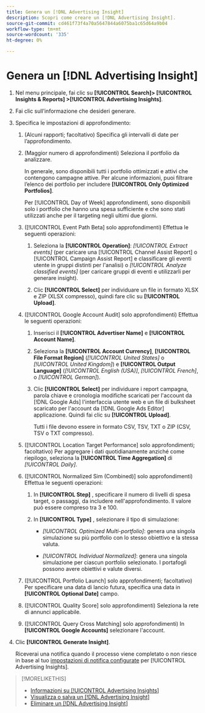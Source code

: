 ```yaml
---
title: Genera un [!DNL Advertising Insight]
description: Scopri come creare un [!DNL Advertising Insight].
source-git-commit: cd461f73f4a70a5647844a6075ba1c65d64a9b04
workflow-type: tm+mt
source-wordcount: '335'
ht-degree: 0%

---
```


# Genera un [!DNL Advertising Insight]

1. Nel menu principale, fai clic su **[!UICONTROL Search]> [!UICONTROL Insights & Reports] >[!UICONTROL Advertising Insights]**.

2. Fai clic sull’informazione che desideri generare.

3. Specifica le impostazioni di approfondimento:

   1. (Alcuni rapporti; facoltativo) Specifica gli intervalli di date per l’approfondimento.

   2. (Maggior numero di approfondimenti) Seleziona il portfolio da analizzare.

      In generale, sono disponibili tutti i portfolio ottimizzati e attivi che contengono campagne attive. Per alcune informazioni, puoi filtrare l’elenco dei portfolio per includere **[!UICONTROL Only Optimized Portfolios]**.

      Per [!UICONTROL Day of Week] approfondimenti, sono disponibili solo i portfolio che hanno una spesa sufficiente e che sono stati utilizzati anche per il targeting negli ultimi due giorni.

   3. ([!UICONTROL Event Path Beta] solo approfondimenti) Effettua le seguenti operazioni:

      1. Seleziona la **[!UICONTROL Operation]**: *[!UICONTROL Extract events]* (per caricare una [!UICONTROL Channel Assist Report] o [!UICONTROL Campaign Assist Report] e classificare gli eventi utente in gruppi distinti per l&#39;analisi) o *[!UICONTROL Analyze classified events]* (per caricare gruppi di eventi e utilizzarli per generare insight).

      1. Clic **[!UICONTROL Select]** per individuare un file in formato XLSX e ZIP (XLSX compresso), quindi fare clic su **[!UICONTROL Upload]**.
   4. ([!UICONTROL Google Account Audit] solo approfondimenti) Effettua le seguenti operazioni:

      1. Inserisci il **[!UICONTROL Advertiser Name]** e **[!UICONTROL Account Name]**.

      1. Seleziona la **[!UICONTROL Account Currency]**, **[!UICONTROL File Format Region]** (*[!UICONTROL United States]* o *[!UICONTROL United Kingdom]*) e **[!UICONTROL Output Language]** (*[!UICONTROL English (USA)]*, *[!UICONTROL French]*, o *[!UICONTROL German]*).

      1. Clic **[!UICONTROL Select]** per individuare i report campagna, parola chiave e cronologia modifiche scaricati per l&#39;account da [!DNL Google Ads] l&#39;interfaccia utente web e un file di bulksheet scaricato per l&#39;account da [!DNL Google Ads Editor] applicazione. Quindi fai clic su **[!UICONTROL Upload]**.

         Tutti i file devono essere in formato CSV, TSV, TXT o ZIP (CSV, TSV o TXT compresso).
   5. ([!UICONTROL Location Target Performance] solo approfondimenti; facoltativo) Per aggregare i dati quotidianamente anziché come riepilogo, seleziona la **[!UICONTROL Time Aggregation]** di *[!UICONTROL Daily]*.

   6. ([!UICONTROL Normalized Sim (Combined)] solo approfondimenti) Effettua le seguenti operazioni:

      1. In **[!UICONTROL Step]** , specificare il numero di livelli di spesa target, o passaggi, da includere nell&#39;approfondimento. Il valore può essere compreso tra 3 e 100.

      1. In **[!UICONTROL Type]** , selezionare il tipo di simulazione:

         * *[!UICONTROL Optimized Multi-portfolio]*: genera una singola simulazione su più portfolio con lo stesso obiettivo e la stessa valuta.

         * *[!UICONTROL Individual Normalized]*: genera una singola simulazione per ciascun portfolio selezionato. I portafogli possono avere obiettivi e valute diversi.
   7. ([!UICONTROL Portfolio Launch] solo approfondimenti; facoltativo) Per specificare una data di lancio futura, specifica una data in **[!UICONTROL Optional Date]** campo.

   8. ([!UICONTROL Quality Score] solo approfondimenti) Seleziona la rete di annunci applicabile.

   9. ([!UICONTROL Query Cross Matching] solo approfondimenti) In **[!UICONTROL Google Accounts]** selezionare l&#39;account.




4. Clic **[!UICONTROL Generate Insight]**.

   Riceverai una notifica quando il processo viene completato o non riesce in base al tuo [impostazioni di notifica configurate](/help/search-social-commerce/notifications/notification-edit.md) per [!UICONTROL Advertising Insights].

>[!MORELIKETHIS]
>
>* [Informazioni su [!UICONTROL Advertising Insights]](insight-about.md)
>* [Visualizza o salva un [!DNL Advertising Insight]](insight-view-save.md)
>* [Eliminare un [!DNL Advertising Insight]](insight-delete.md)

